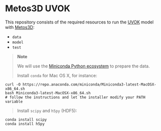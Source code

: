 # Metos3D UVOK

This repository consists of the required resources to run the
[UVOK](https://github.com/samarkhatiwala/tmm/tree/master/models/current/uvok1.0) model with
[Metos3D](https://github.com/metos3d):

- `data`
- `model`
- `test`

> **Note**
>
> We will use the [Miniconda Python ecosystem](https://docs.conda.io/en/latest/miniconda.html)
> to prepare the data.
>
> Install `conda` for Mac OS X, for instance:
>
```
curl -O https://repo.anaconda.com/miniconda/Miniconda3-latest-MacOSX-x86_64.sh
bash Miniconda3-latest-MacOSX-x86_64.sh
# follow the instructions and let the installer modify your PATH variable
```
> Install `scipy` and `h5py` (HDF5):
>
```
conda install scipy
conda install h5py
```


